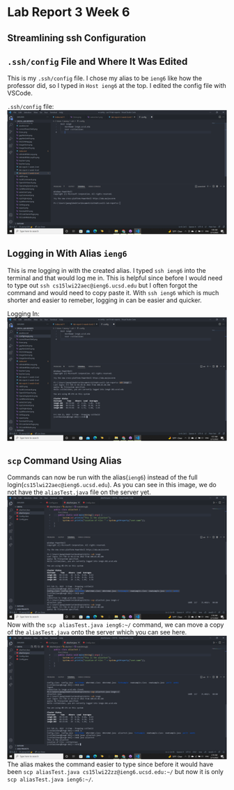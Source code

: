 # **Lab Report 3 Week 6**

## Streamlining ssh Configuration

## `.ssh/config` File and Where It Was Edited
This is my `.ssh/config` file. I chose my alias to be `ieng6` like how the professor did, so I typed in `Host ieng6` at the top. I edited the config file with VSCode. 

`.ssh/config` file: ![configImage](configImage.png)

## Logging in With Alias `ieng6`
This is me logging in with the created alias. I typed `ssh ieng6` into the terminal and that would log me in. This is helpful since before I would need to type out `ssh cs15lwi22aec@ieng6.ucsd.edu` but I often forgot the command and would need to copy paste it. With `ssh ieng6` which is much shorter and easier to remeber, logging in can be easier and quicker.

Logging In: ![loginImage](loginImage.png)

## `scp` Command Using Alias
Commands can now be run with the alias(`ieng6`) instead of the full login(`cs15lwi22aec@ieng6.ucsd.edu`). 
As you can see in this image, we do not have the `aliasTest.java` file on the server yet.
![beforeImage](beforeImage.png)
Now with the `scp aliasTest.java ieng6:~/` command, we can move a copy of the `aliasTest.java` onto the server which you can see here.
![afterImage](afterImage.png)
The alias makes the command easier to type since before it would have been `scp aliasTest.java cs15lwi22zz@ieng6.ucsd.edu:~/` but now it is only `scp aliasTest.java ieng6:~/`. 